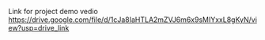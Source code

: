 Link for project demo vedio 
https://drive.google.com/file/d/1cJa8IaHTLA2mZVJ6m6x9sMIYxxL8gKyN/view?usp=drive_link
